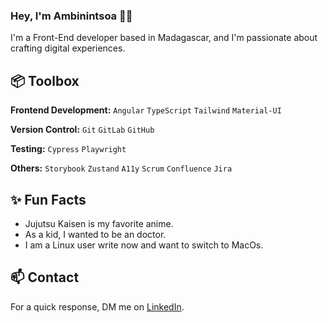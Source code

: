 ### Hey, I'm Ambinintsoa 👋🏽 

I'm a Front-End developer based in Madagascar, and I'm passionate about crafting digital experiences. 

## 📦 Toolbox

**Frontend Development:** `Angular` `TypeScript` `Tailwind` `Material-UI`
 
**Version Control:** `Git` `GitLab` `GitHub`

**Testing:** `Cypress` `Playwright` 

**Others:** `Storybook` `Zustand` `A11y` `Scrum` `Confluence` `Jira`
 
## ✨ Fun Facts 

- Jujutsu Kaisen is my favorite anime.
- As a kid, I wanted to be an doctor.
- I am a Linux user write now and want to switch to MacOs.

## 📫 Contact

 For a quick response, DM me on [LinkedIn](https://www.linkedin.com/in/ambinintsoa-harimanana-rakotonirina-a00b88191/). 
 

